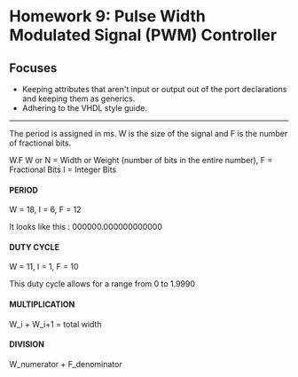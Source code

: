 # Homework 9: Pulse Width Modulated Signal (PWM) Controller

## Focuses
- Keeping attributes that aren't input or output out of the port declarations and keeping them as generics.
- Adhering to the VHDL style guide.

---

The period is assigned in ms. W is the size of the signal and F is the number of fractional bits.

W.F
W or N = Width or Weight (number of bits in the entire number), F = Fractional Bits
I = Integer Bits

#### PERIOD
W = 18, I = 6, F = 12

It looks like this : 000000.000000000000

#### DUTY CYCLE
W = 11, I = 1, F = 10

This duty cycle allows for a range from 0 to 1.9990

#### MULTIPLICATION

W_i + W_i+1 = total width

#### DIVISION
W_numerator + F_denominator